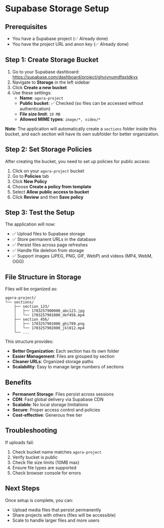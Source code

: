 # Supabase Storage Setup

## Prerequisites
- You have a Supabase project (✅ Already done)
- You have the project URL and anon key (✅ Already done)

## Step 1: Create Storage Bucket

1. Go to your Supabase dashboard: https://supabase.com/dashboard/project/ghvjvnumdfqxtdkyx
2. Navigate to **Storage** in the left sidebar
3. Click **Create a new bucket**
4. Use these settings:
   - **Name**: `agora-project`
   - **Public bucket**: ✅ Checked (so files can be accessed without authentication)
   - **File size limit**: `10 MB`
   - **Allowed MIME types**: `image/*, video/*`

**Note**: The application will automatically create a `sections` folder inside this bucket, and each section will have its own subfolder for better organization.

## Step 2: Set Storage Policies

After creating the bucket, you need to set up policies for public access:

1. Click on your `agora-project` bucket
2. Go to **Policies** tab
3. Click **New Policy**
4. Choose **Create a policy from template**
5. Select **Allow public access to bucket**
6. Click **Review** and then **Save policy**

## Step 3: Test the Setup

The application will now:
- ✅ Upload files to Supabase storage
- ✅ Store permanent URLs in the database
- ✅ Persist files across page refreshes
- ✅ Handle file deletion from storage
- ✅ Support images (JPEG, PNG, GIF, WebP) and videos (MP4, WebM, OGG)

## File Structure in Storage

Files will be organized as:
```
agora-project/
└── sections/
    ├── section_123/
    │   ├── 1703257900000_abc123.jpg
    │   └── 1703257901000_def456.mp4
    ├── section_456/
    │   ├── 1703257901000_ghi789.png
    │   └── 1703257902000_jkl012.mp4
    └── ...
```

This structure provides:
- **Better Organization**: Each section has its own folder
- **Easier Management**: Files are grouped by section
- **Cleaner URLs**: Organized storage paths
- **Scalability**: Easy to manage large numbers of sections

## Benefits

- **Permanent Storage**: Files persist across sessions
- **CDN**: Fast global delivery via Supabase CDN
- **Scalable**: No local storage limitations
- **Secure**: Proper access control and policies
- **Cost-effective**: Generous free tier

## Troubleshooting

If uploads fail:
1. Check bucket name matches `agora-project`
2. Verify bucket is public
3. Check file size limits (10MB max)
4. Ensure file types are supported
5. Check browser console for errors

## Next Steps

Once setup is complete, you can:
- Upload media files that persist permanently
- Share projects with others (files will be accessible)
- Scale to handle larger files and more users
